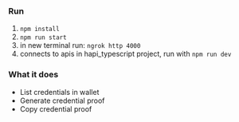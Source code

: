 ### Run
1. `npm install`
2. `npm run start`
3. in new terminal run: `ngrok http 4000`
4. connects to apis in hapi_typescript project, run with `npm run dev`

### What it does
- List credentials in wallet
- Generate credential proof
- Copy credential proof

